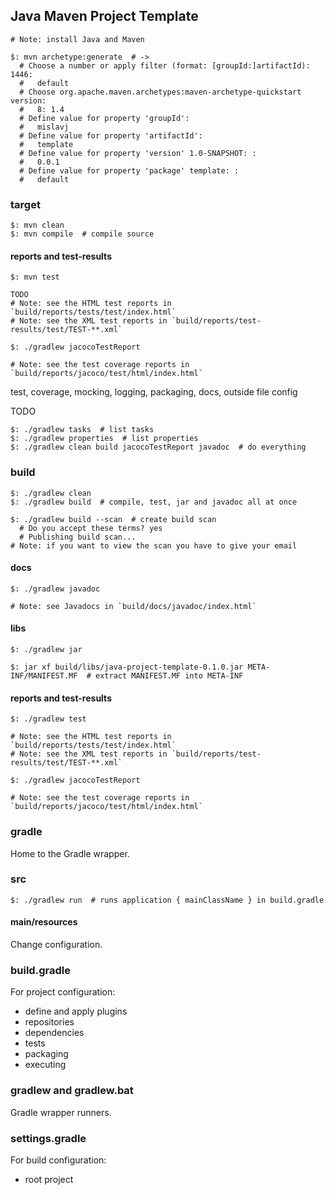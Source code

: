 ## Java Maven Project Template

```
# Note: install Java and Maven

$: mvn archetype:generate  # ->
  # Choose a number or apply filter (format: [groupId:]artifactId): 1446:
  #   default
  # Choose org.apache.maven.archetypes:maven-archetype-quickstart version:
  #   8: 1.4
  # Define value for property 'groupId':
  #   mislavj
  # Define value for property 'artifactId':
  #   template
  # Define value for property 'version' 1.0-SNAPSHOT: :
  #   0.0.1
  # Define value for property 'package' template: :
  #   default
```

### target

```
$: mvn clean
$: mvn compile  # compile source
```

#### reports and test-results

```
$: mvn test

TODO
# Note: see the HTML test reports in `build/reports/tests/test/index.html`
# Note: see the XML test reports in `build/reports/test-results/test/TEST-**.xml`
```

```
$: ./gradlew jacocoTestReport

# Note: see the test coverage reports in `build/reports/jacoco/test/html/index.html`
```



test, coverage, mocking, logging, packaging, docs, outside file config

TODO



```
$: ./gradlew tasks  # list tasks
$: ./gradlew properties  # list properties
$: ./gradlew clean build jacocoTestReport javadoc  # do everything
```

### build

```
$: ./gradlew clean
$: ./gradlew build  # compile, test, jar and javadoc all at once
```

```
$: ./gradlew build --scan  # create build scan
  # Do you accept these terms? yes
  # Publishing build scan...
# Note: if you want to view the scan you have to give your email
```

#### docs

```
$: ./gradlew javadoc
```

```
# Note: see Javadocs in `build/docs/javadoc/index.html`
```

#### libs

```
$: ./gradlew jar
```
```
$: jar xf build/libs/java-project-template-0.1.0.jar META-INF/MANIFEST.MF  # extract MANIFEST.MF into META-INF
```

#### reports and test-results

```
$: ./gradlew test

# Note: see the HTML test reports in `build/reports/tests/test/index.html`
# Note: see the XML test reports in `build/reports/test-results/test/TEST-**.xml`
```

```
$: ./gradlew jacocoTestReport

# Note: see the test coverage reports in `build/reports/jacoco/test/html/index.html`
```

### gradle

Home to the Gradle wrapper.  

### src

```
$: ./gradlew run  # runs application { mainClassName } in build.gradle
```

#### main/resources

Change configuration.  

### build.gradle

For project configuration:
* define and apply plugins
* repositories
* dependencies
* tests
* packaging
* executing

### gradlew and gradlew.bat

Gradle wrapper runners.  

### settings.gradle

For build configuration:
* root project

